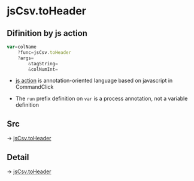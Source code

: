 # jsCsv.toHeader

## Difinition by js action

```js.js
var=colName
	?func=jsCsv.toHeader
	?args=
		&tagString=
		&colNumInt=
```

- [js action](#) is annotation-oriented language based on javascript in CommandClick

- The `run` prefix definition on `var` is a process annotation, not a variable definition

## Src

-> [jsCsv.toHeader](https://github.com/puutaro/CommandClick/blob/master/app/src/main/java/com/puutaro/commandclick/fragment_lib/terminal_fragment/js_interface/JsCsv.kt#L183)

## Detail

-> [jsCsv.toHeader](https://github.com/puutaro/CommandClick/blob/master/md/developer/js_interface/details/JsCsv/toHeader.md)

